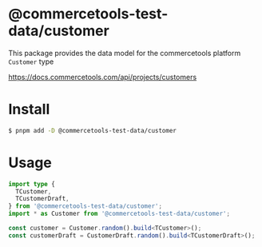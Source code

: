 # @commercetools-test-data/customer

This package provides the data model for the commercetools platform `Customer` type

https://docs.commercetools.com/api/projects/customers

# Install

```bash
$ pnpm add -D @commercetools-test-data/customer
```

# Usage

```ts
import type {
  TCustomer,
  TCustomerDraft,
} from '@commercetools-test-data/customer';
import * as Customer from '@commercetools-test-data/customer';

const customer = Customer.random().build<TCustomer>();
const customerDraft = CustomerDraft.random().build<TCustomerDraft>();
```
